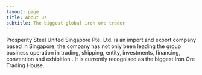 ```yaml
---
layout: page
title: About us
subtitle: The biggest global iron ore trader
---
```


Prosperity Steel United Singapore Pte. Ltd. is an import and export company based in Singapore, the company has not only been leading the group business operation in trading, shipping, entity, investments, financing, convention and exhibition . It is currently recognised as the biggest Iron Ore Trading House.

